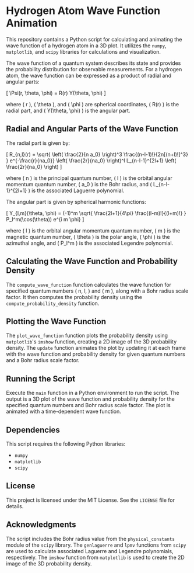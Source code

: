 # Hydrogen Atom Wave Function Animation

This repository contains a Python script for calculating and animating the wave function of a hydrogen atom in a 3D plot. It utilizes the `numpy`, `matplotlib`, and `scipy` libraries for calculations and visualization.

The wave function of a quantum system describes its state and provides the probability distribution for observable measurements. For a hydrogen atom, the wave function can be expressed as a product of radial and angular parts:

\[ \Psi(r, \theta, \phi) = R(r) Y(\theta, \phi) \]

where \( r \), \( \theta \), and \( \phi \) are spherical coordinates, \( R(r) \) is the radial part, and \( Y(\theta, \phi) \) is the angular part.

## Radial and Angular Parts of the Wave Function

The radial part is given by:

\[ R_{n,l}(r) = \sqrt{ \left( \frac{2}{n a_0} \right)^3 \frac{(n-l-1)!}{2n[(n+l)!]^3} } e^{-\frac{r}{na_0}} \left( \frac{2r}{na_0} \right)^l L_{n-l-1}^{2l+1} \left( \frac{2r}{na_0} \right) \]

where \( n \) is the principal quantum number, \( l \) is the orbital angular momentum quantum number, \( a_0 \) is the Bohr radius, and \( L_{n-l-1}^{2l+1} \) is the associated Laguerre polynomial.

The angular part is given by spherical harmonic functions:

\[ Y_{l,m}(\theta, \phi) = (-1)^m \sqrt{ \frac{2l+1}{4\pi} \frac{(l-m)!}{(l+m)!} } P_l^m(\cos(\theta)) e^{i m \phi} \]

where \( l \) is the orbital angular momentum quantum number, \( m \) is the magnetic quantum number, \( \theta \) is the polar angle, \( \phi \) is the azimuthal angle, and \( P_l^m \) is the associated Legendre polynomial.

## Calculating the Wave Function and Probability Density

The `compute_wave_function` function calculates the wave function for specified quantum numbers \( n, l, \) and \( m \), along with a Bohr radius scale factor. It then computes the probability density using the `compute_probability_density` function.

## Plotting the Wave Function

The `plot_wave_function` function plots the probability density using `matplotlib`'s `imshow` function, creating a 2D image of the 3D probability density. The `update` function animates the plot by updating it at each frame with the wave function and probability density for given quantum numbers and a Bohr radius scale factor.

## Running the Script

Execute the `main` function in a Python environment to run the script. The output is a 3D plot of the wave function and probability density for the specified quantum numbers and Bohr radius scale factor. The plot is animated with a time-dependent wave function.

## Dependencies

This script requires the following Python libraries:

- `numpy`
- `matplotlib`
- `scipy`

## License

This project is licensed under the MIT License. See the `LICENSE` file for details.

## Acknowledgments

The script includes the Bohr radius value from the `physical_constants` module of the `scipy` library. The `genlaguerre` and `lpmv` functions from `scipy` are used to calculate associated Laguerre and Legendre polynomials, respectively. The `imshow` function from `matplotlib` is used to create the 2D image of the 3D probability density.
